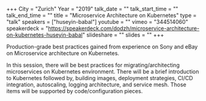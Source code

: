 +++
City = "Zurich"
Year = "2019"
talk_date = ""
talk_start_time = ""
talk_end_time = ""
title = "Microservice Architecture on Kubernetes"
type = "talk"
speakers = ["huseyin-babal"]
youtube = ""
vimeo = "344514060"
speakerdeck = "https://speakerdeck.com/dodzh/microservice-architecture-on-kubernetes-huseyin-babal"
slideshare = ""
slides = ""
+++

Production-grade best practices gained from experience on Sony and eBay on Microservice
architecture on Kubernetes.

In this session, there will be best practices for migrating/architecting microservices on
Kubernetes environment. There will be a brief introduction to Kubernetes followed by,
building images, deployment strategies, CI/CD integration, autoscaling, logging
architecture, and service mesh. Those items will be supported by code/configuration pieces.
